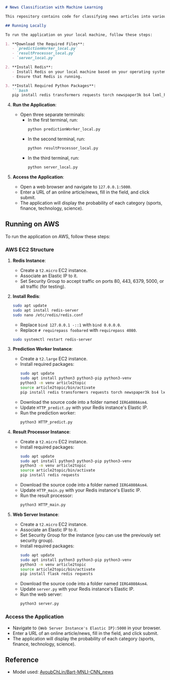 ```markdown
# News Classification with Machine Learning

This repository contains code for classifying news articles into various topics using machine learning. The project supports execution both locally and on AWS instances.

## Running Locally

To run the application on your local machine, follow these steps:

1. **Download the Required Files**:
   - `predictionWorker_local.py`
   - `resultProcessor_local.py`
   - `server_local.py`

2. **Install Redis**:
   - Install Redis on your local machine based on your operating system.
   - Ensure that Redis is running.

3. **Install Required Python Packages**:
   ```bash
   pip install redis transformers requests torch newspaper3k bs4 lxml_html_clean
   ```

4. **Run the Application**:
   - Open three separate terminals:
     - In the first terminal, run:
       ```bash
       python predictionWorker_local.py
       ```
     - In the second terminal, run:
       ```bash
       python resultProcessor_local.py
       ```
     - In the third terminal, run:
       ```bash
       python server_local.py
       ```

5. **Access the Application**:
   - Open a web browser and navigate to `127.0.0.1:5000`.
   - Enter a URL of an online article/news, fill in the field, and click submit.
   - The application will display the probability of each category (sports, finance, technology, science).

## Running on AWS

To run the application on AWS, follow these steps:

### AWS EC2 Structure

1. **Redis Instance**:
   - Create a `t2.micro` EC2 instance.
   - Associate an Elastic IP to it.
   - Set Security Group to accept traffic on ports 80, 443, 6379, 5000, or all traffic (for testing).

2. **Install Redis**:
   ```bash
   sudo apt update
   sudo apt install redis-server
   sudo nano /etc/redis/redis.conf
   ```
   - Replace `bind 127.0.0.1 -::1` with `bind 0.0.0.0`.
   - Replace `# requirepass foobared` with `requirepass 4080`.
   ```bash
   sudo systemctl restart redis-server
   ```

3. **Prediction Worker Instance**:
   - Create a `t2.large` EC2 instance.
   - Install required packages:
     ```bash
     sudo apt update
     sudo apt install python3 python3-pip python3-venv
     python3 -m venv article2topic
     source article2topic/bin/activate
     pip install redis transformers requests torch newspaper3k bs4 lxml_html_clean
     ```
   - Download the source code into a folder named `IERG4080Asm4`.
   - Update `HTTP_predict.py` with your Redis instance's Elastic IP.
   - Run the prediction worker:
     ```bash
     python3 HTTP_predict.py
     ```

4. **Result Processor Instance**:
   - Create a `t2.micro` EC2 instance.
   - Install required packages:
     ```bash
     sudo apt update
     sudo apt install python3 python3-pip python3-venv
     python3 -m venv article2topic
     source article2topic/bin/activate
     pip install redis requests
     ```
   - Download the source code into a folder named `IERG4080Asm4`.
   - Update `HTTP_main.py` with your Redis instance's Elastic IP.
   - Run the result processor:
     ```bash
     python3 HTTP_main.py
     ```

5. **Web Server Instance**:
   - Create a `t2.micro` EC2 instance.
   - Associate an Elastic IP to it.
   - Set Security Group for the instance (you can use the previously set security group).
   - Install required packages:
     ```bash
     sudo apt update
     sudo apt install python3 python3-pip python3-venv
     python3 -m venv article2topic
     source article2topic/bin/activate
     pip install flask redis requests
     ```
   - Download the source code into a folder named `IERG4080Asm4`.
   - Update `server.py` with your Redis instance's Elastic IP.
   - Run the web server:
     ```bash
     python3 server.py
     ```

### Access the Application

- Navigate to `{Web Server Instance's Elastic IP}:5000` in your browser.
- Enter a URL of an online article/news, fill in the field, and click submit.
- The application will display the probability of each category (sports, finance, technology, science).

## Reference

- Model used: [AyoubChLin/Bart-MNLI-CNN_news](https://huggingface.co/AyoubChLin/Bart-MNLI-CNN_news)